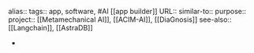 alias::
tags:: app, software, #AI [[app builder]] 
URL::
similar-to::
purpose::
project:: [[Metamechanical AI]], [[ACIM-AI]], [[DiaGnosis]]
see-also:: [[Langchain]], [[AstraDB]]

-